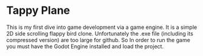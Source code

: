 # Tappy Plane
This is my first dive into game development via a game engine. It is a simple 2D side scrolling flappy bird clone. Unfortunately the .exe file (including its compressed version) are too large for github. So In order to run the game you must have the Godot Engine installed and load the project. 
